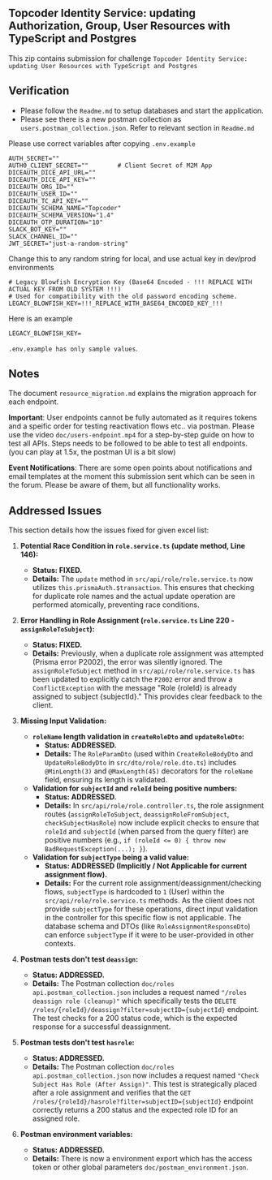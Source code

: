 ## Topcoder Identity Service: updating Authorization, Group, User Resources with TypeScript and Postgres 

This zip contains submission for challenge `Topcoder Identity Service: updating User Resources with TypeScript and Postgres`

## Verification

- Please follow the `Readme.md` to setup databases and start the application. 
- Please see there is a new postman collection as `users.postman_collection.json`. Refer to relevant section in `Readme.md`

Please use correct variables after copying `.env.example`

```
AUTH_SECRET=""
AUTH0_CLIENT_SECRET=""        # Client Secret of M2M App
DICEAUTH_DICE_API_URL=""
DICEAUTH_DICE_API_KEY=""
DICEAUTH_ORG_ID=""
DICEAUTH_USER_ID=""
DICEAUTH_TC_API_KEY=""
DICEAUTH_SCHEMA_NAME="Topcoder"
DICEAUTH_SCHEMA_VERSION="1.4"
DICEAUTH_OTP_DURATION="10"
SLACK_BOT_KEY=""
SLACK_CHANNEL_ID=""
JWT_SECRET="just-a-random-string"
```

Change this to any random string for local, and use actual key in dev/prod environments

```
# Legacy Blowfish Encryption Key (Base64 Encoded - !!! REPLACE WITH ACTUAL KEY FROM OLD SYSTEM !!!)
# Used for compatibility with the old password encoding scheme.
LEGACY_BLOWFISH_KEY=!!!_REPLACE_WITH_BASE64_ENCODED_KEY_!!!
```
Here is an example

```
LEGACY_BLOWFISH_KEY=
```
`.env.example has only sample values`.

## Notes

The document `resource_migration.md` explains the migration approach for each endpoint.

**Important**: User endpoints cannot be fully automated as it requires tokens and a speific order for testing reactivation flows etc.. via postman. Please use the video `doc/users-endpoint.mp4` for a step-by-step guide on how to test all APIs. Steps needs to be followed to be able to
test all endpoints. (you can play at 1.5x, the postman UI is a bit slow)

**Event Notifications**: There are some open points about notifications and email templates at the moment this submission sent which can be seen in the forum. Please be aware of them, but all functionality works.

## Addressed Issues

This section details how the issues fixed for given excel list:

1.  **Potential Race Condition in `role.service.ts` (update method, Line 146):**
    *   **Status: FIXED.**
    *   **Details:** The `update` method in `src/api/role/role.service.ts` now utilizes `this.prismaAuth.$transaction`. This ensures that checking for duplicate role names and the actual update operation are performed atomically, preventing race conditions.

2.  **Error Handling in Role Assignment (`role.service.ts` Line 220 - `assignRoleToSubject`):**
    *   **Status: FIXED.**
    *   **Details:** Previously, when a duplicate role assignment was attempted (Prisma error P2002), the error was silently ignored. The `assignRoleToSubject` method in `src/api/role/role.service.ts` has been updated to explicitly catch the `P2002` error and throw a `ConflictException` with the message "Role {roleId} is already assigned to subject {subjectId}." This provides clear feedback to the client.

3.  **Missing Input Validation:**
    *   **`roleName` length validation in `createRoleDto` and `updateRoleDto`:**
        *   **Status: ADDRESSED.**
        *   **Details:** The `RoleParamDto` (used within `CreateRoleBodyDto` and `UpdateRoleBodyDto` in `src/dto/role/role.dto.ts`) includes `@MinLength(3)` and `@MaxLength(45)` decorators for the `roleName` field, ensuring its length is validated.
    *   **Validation for `subjectId` and `roleId` being positive numbers:**
        *   **Status: ADDRESSED.**
        *   **Details:** In `src/api/role/role.controller.ts`, the role assignment routes (`assignRoleToSubject`, `deassignRoleFromSubject`, `checkSubjectHasRole`) now include explicit checks to ensure that `roleId` and `subjectId` (when parsed from the query filter) are positive numbers (e.g., `if (roleId <= 0) { throw new BadRequestException(...); }`).
    *   **Validation for `subjectType` being a valid value:**
        *   **Status: ADDRESSED (Implicitly / Not Applicable for current assignment flow).**
        *   **Details:** For the current role assignment/deassignment/checking flows, `subjectType` is hardcoded to `1` (User) within the `src/api/role/role.service.ts` methods. As the client does not provide `subjectType` for these operations, direct input validation in the controller for this specific flow is not applicable. The database schema and DTOs (like `RoleAssignmentResponseDto`) can enforce `subjectType` if it were to be user-provided in other contexts.

4.  **Postman tests don't test `deassign`:**
    *   **Status: ADDRESSED.**
    *   **Details:** The Postman collection `doc/roles api.postman_collection.json` includes a request named `"/roles deassign role (cleanup)"` which specifically tests the `DELETE /roles/{roleId}/deassign?filter=subjectID={subjectId}` endpoint. The test checks for a 200 status code, which is the expected response for a successful deassignment.

5.  **Postman tests don't test `hasrole`:**
    *   **Status: ADDRESSED.**
    *   **Details:** The Postman collection `doc/roles api.postman_collection.json` now includes a request named `"Check Subject Has Role (After Assign)"`. This test is strategically placed after a role assignment and verifies that the `GET /roles/{roleId}/hasrole?filter=subjectID={subjectId}` endpoint correctly returns a 200 status and the expected role ID for an assigned role.

6.  **Postman environment variables:**
    *   **Status: ADDRESSED.**
    *   **Details:** There is now a environment export which has the access token or other global parameters `doc/postman_environment.json`.    